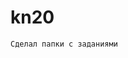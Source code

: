 ﻿# kn20
~~~~~~~~~~~~~~~~~~~~~~~~~~~~~~~~~~~~~~~~~~~~~~~~~~~~~~~~~~~~~~
Сделал папки с заданиями
~~~~~~~~~~~~~~~~~~~~~~~~~~~~~~~~~~~~~~~~~~~~~~~~~~~~~~~~~~~~~~
